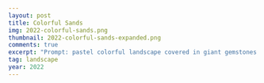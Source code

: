 ```yaml
---
layout: post
title: Colorful Sands
img: 2022-colorful-sands.png
thumbnail: 2022-colorful-sands-expanded.png
comments: true
excerpt: "Prompt: pastel colorful landscape covered in giant gemstones matte painting trending on artstation HQ; Generator: DreamStudio by Stability.ai"
tag: landscape
year: 2022
---
```

